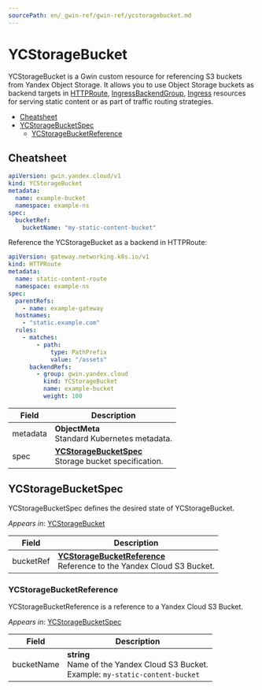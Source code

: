 ```yaml
---
sourcePath: en/_gwin-ref/gwin-ref/ycstoragebucket.md
---
```

# YCStorageBucket

YCStorageBucket is a Gwin custom resource for referencing S3 buckets from Yandex Object Storage. It allows you to use Object Storage buckets as backend targets in [HTTPRoute](./httproute.md), [IngressBackendGroup](./ingressbackendgroup.md), [Ingress](./ingress.md) resources for serving static content or as part of traffic routing strategies.

* [Cheatsheet](#cheatsheet)
* [YCStorageBucketSpec](#ycstoragebucketspec)
  * [YCStorageBucketReference](#ycstoragebucketreference)

## Cheatsheet

```yaml
apiVersion: gwin.yandex.cloud/v1
kind: YCStorageBucket
metadata:
  name: example-bucket
  namespace: example-ns
spec:
  bucketRef:
    bucketName: "my-static-content-bucket"
```

Reference the YCStorageBucket as a backend in HTTPRoute:

```yaml
apiVersion: gateway.networking.k8s.io/v1
kind: HTTPRoute
metadata:
  name: static-content-route
  namespace: example-ns
spec:
  parentRefs:
    - name: example-gateway
  hostnames:
    - "static.example.com"
  rules:
    - matches:
        - path:
            type: PathPrefix
            value: "/assets"
      backendRefs:
        - group: gwin.yandex.cloud
          kind: YCStorageBucket
          name: example-bucket
          weight: 100
```

| Field | Description |
|-------|-------------|
| metadata | **ObjectMeta** <br> Standard Kubernetes metadata. |
| spec | **[YCStorageBucketSpec](#ycstoragebucketspec)** <br> Storage bucket specification. |

## YCStorageBucketSpec

YCStorageBucketSpec defines the desired state of YCStorageBucket.

*Appears in*: [YCStorageBucket](#ycstoragebucket)

| Field | Description |
|-------|-------------|
| bucketRef | **[YCStorageBucketReference](#ycstoragebucketreference)** <br> Reference to the Yandex Cloud S3 Bucket. |

### YCStorageBucketReference

YCStorageBucketReference is a reference to a Yandex Cloud S3 Bucket.

*Appears in*: [YCStorageBucketSpec](#ycstoragebucketspec)

| Field | Description |
|-------|-------------|
| bucketName | **string** <br> Name of the Yandex Cloud S3 Bucket. <br> Example: `my-static-content-bucket` |
